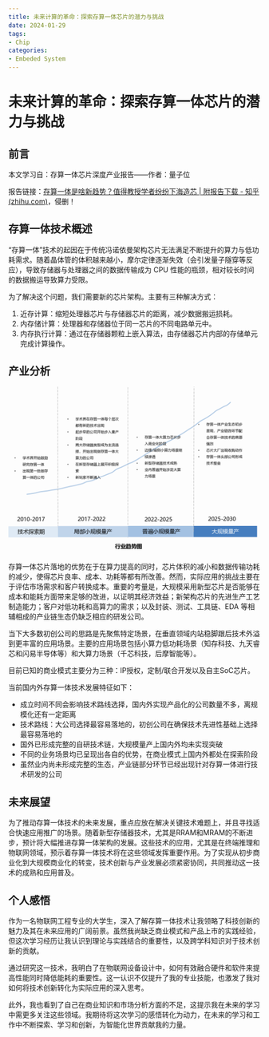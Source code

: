 ```yaml
---
title: 未来计算的革命：探索存算一体芯片的潜力与挑战
date: 2024-01-29
tags: 
- Chip
categories:
- Embeded System
---
```


# 未来计算的革命：探索存算一体芯片的潜力与挑战

## 前言

本文学习自：存算一体芯片深度产业报告——作者：量子位

报告链接：[存算一体是啥新趋势？值得教授学者纷纷下海造芯 | 附报告下载 - 知乎 (zhihu.com)](https://zhuanlan.zhihu.com/p/557673211)，侵删！

## 存算一体技术概述

“存算一体”技术的起因在于传统冯诺依曼架构芯片无法满足不断提升的算力与低功耗需求。随着晶体管的体积越来越小，摩尔定律逐渐失效（会引发量子隧穿等反应），导致存储器与处理器之间的数据传输成为 CPU 性能的瓶颈，相对较长时间的数据搬运导致算力受限。

为了解决这个问题，我们需要新的芯片架构。主要有三种解决方式：

1. 近存计算：缩短处理器芯片与存储器芯片的距离，减少数据搬运损耗。
2. 内存储计算：处理器和存储器位于同一芯片的不同电路单元中。
3. 内存执行计算：通过在存储器颗粒上嵌入算法，由存储器芯片内部的存储单元完成计算操作。

## 产业分析

![image-20240129171851417](https://raw.githubusercontent.com/Jingqing3948/FigureBed/main/mdImages/image-20240129171851417.png)

存算一体芯片落地的优势在于在算力提高的同时，芯片体积的减小和数据传输功耗的减少，使得芯片良率、成本、功耗等都有所改善。然而，实际应用的挑战主要在于评估市场需求和客户转换成本。重要的考量是，大规模采用新型芯片是否能够在成本和能耗方面带来足够的改进，以证明其经济效益；新架构芯片的先进生产工艺制造能力；客户对低功耗和高算力的需求；以及封装、测试、工具链、EDA 等相辅相成的产业链生态仍缺乏相应的研发公司。

当下大多数初创公司的思路是先聚焦特定场景，在垂直领域内站稳脚跟后技术外溢到更丰富的应用场景。主要的应用场景包括小算力低功耗场景（知存科技、九天睿芯和闪易半导体等）和大算力场景（千芯科技，后摩智能等）。

目前已知的商业模式主要分为三种：IP授权，定制/联合开发以及自主SoC芯片。

当前国内外存算一体技术发展特征如下：

- 成立时间不同会影响技术路线选择，国内外实现产品化的公司数量不多，离规模化还有一定距离
- 技术路线：大公司选择最容易落地的，初创公司在确保技术先进性基础上选择最容易落地的
- 国外已形成完整的自研技术链，大规模量产上国内外均未实现突破
- 不同的业务场景均已呈现出各自的优势，在商业模式上国内外都处在探索阶段
- 虽然业内尚未形成完整的生态，产业链部分环节已经出现针对存算一体进行技术研发的公司

## 未来展望

为了推动存算一体技术的未来发展，重点应放在解决关键技术难题上，并且寻找适合快速应用推广的场景。随着新型存储器技术，尤其是RRAM和MRAM的不断进步，预计将大幅推进存算一体架构的发展。这些技术的应用，尤其是在终端推理和物联网领域，预示着存算一体技术将在这些领域发挥重要作用。为了实现从初步商业化到大规模商业化的转变，技术创新与产业发展必须紧密协同，共同推动这一技术的成熟和应用普及。

## 个人感悟

作为一名物联网工程专业的大学生，深入了解存算一体技术让我领略了科技创新的魅力及其在未来应用的广阔前景。虽然我尚缺乏商业模式和产品上市的实践经验，但这次学习经历让我认识到理论与实践结合的重要性，以及跨学科知识对于技术创新的贡献。

通过研究这一技术，我明白了在物联网设备设计中，如何有效融合硬件和软件来提高性能同时降低能耗的重要性。这一认识不仅提升了我的专业技能，也激发了我对如何将技术创新转化为实际应用的深入思考。

此外，我也看到了自己在商业知识和市场分析方面的不足，这提示我在未来的学习中需更多关注这些领域。我期待将这次学习的感悟转化为动力，在未来的学习和工作中不断探索、学习和创新，为智能化世界贡献我的力量。